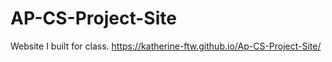 # AP-CS-Project-Site
Website I built for class.
https://katherine-ftw.github.io/Ap-CS-Project-Site/
